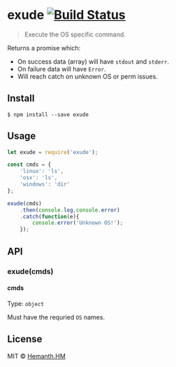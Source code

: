 # exude [![Build Status](https://travis-ci.org/hemanth/exude.svg)](https://travis-ci.org/hemanth/exude)

> Execute the OS specific command.

Returns a promise which: 

* On success data (array) will have `stdout` and `stderr`.
* On failure data will have `Error`.
* Will reach catch on unknown OS or perm issues.

## Install

```
$ npm install --save exude
```

## Usage

```js
let exude = require('exude');

const cmds = {
	'linux': 'ls',
	'osx': 'ls',
	'windows': 'dir'
};

exude(cmds)
	.then(console.log,console.error)
	.catch(function(e){
		console.error('Unknown OS!');
	});
```

## API

### exude(cmds)

#### cmds

Type: `object`

Must have the requried `OS` names.

## License

MIT © [Hemanth.HM](http://h3manth.com)
